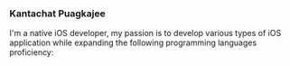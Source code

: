 ### Kantachat Puagkajee

I'm a native iOS developer, my passion is to develop various types of iOS application while expanding the following programming languages proficiency:
